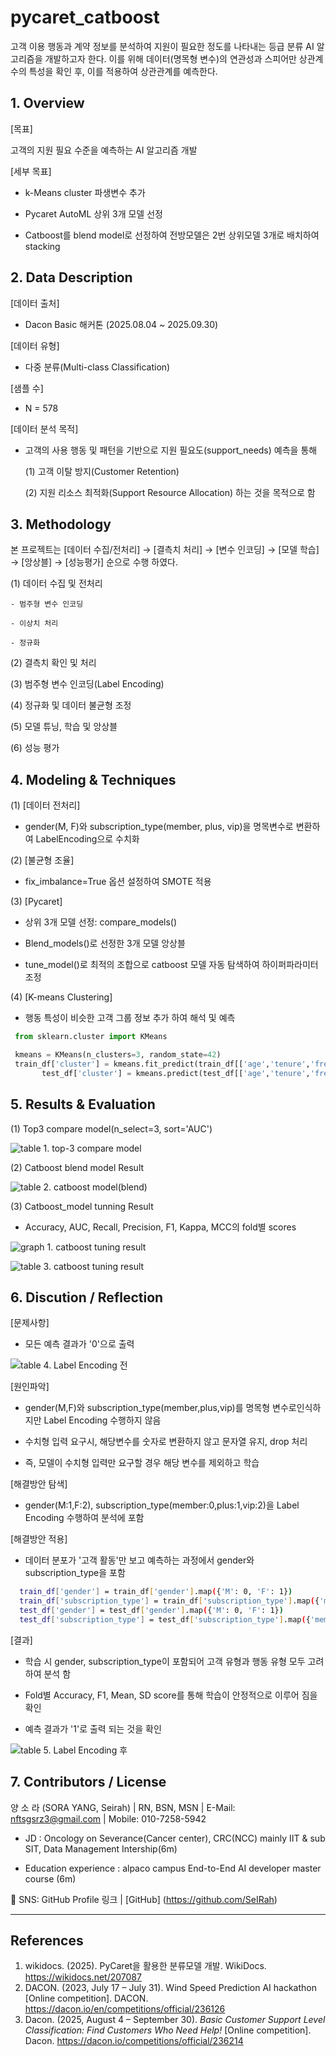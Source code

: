 # pycaret_catboost

고객 이용 행동과 계약 정보를 분석하여 지원이 필요한 정도를 나타내는 등급 분류 AI 알고리즘을 개발하고자 한다. 
이를 위해 데이터(명목형 변수)의 연관성과 스피어만 상관계수의 특성을 확인 후, 이를 적용하여 상관관계를 예측한다.   

## 1. Overview 

[목표]
  
 고객의 지원 필요 수준을 예측하는 AI 알고리즘 개발
  
[세부 목표]
  
 - k-Means cluster 파생변수 추가
    
 - Pycaret AutoML 상위 3개 모델 선정
    
 - Catboost를 blend model로 선정하여 전방모델은 2번 상위모델 3개로 배치하여 stacking

## 2. Data Description

[데이터 출처]

  - Dacon Basic 해커톤 (2025.08.04 ~ 2025.09.30)
   
[데이터 유형]
  
  - 다중 분류(Multi-class Classification)
  
[샘플 수]
  
  - N = 578
  
[데이터 분석 목적]
      
  - 고객의 사용 행동 및 패턴을 기반으로 지원 필요도(support_needs) 예측을 통해
     
    (1) 고객 이탈 방지(Customer Retention)

    (2) 지원 리소스 최적화(Support Resource Allocation) 하는 것을 목적으로 함 

## 3. Methodology
  본 프로젝트는 [데이터 수집/전처리] → [결측치 처리] → [변수 인코딩] → [모델 학습] → [앙상블] → [성능평가] 순으로 수행 하였다. 
    
  (1) 데이터 수집 및 전처리 
    
    - 범주형 변수 인코딩 
    
    - 이상치 처리 
    
    - 정규화  
  
  (2) 결측치 확인 및 처리 
  
  (3) 범주형 변수 인코딩(Label Encoding)
  
  (4) 정규화 및 데이터 불균형 조정 
  
  (5) 모델 튜닝, 학습 및 앙상블 
  
  (6) 성능 평가 
  
## 4. Modeling & Techniques
 (1) [데이터 전처리]
  
   - gender(M, F)와 subscription_type(member, plus, vip)을 명목변수로 변환하여 LabelEncoding으로 수치화  
    
 (2) [불균형 조율]
 
   - fix_imbalance=True 옵션 설정하여 SMOTE 적용

 (3) [Pycaret]
    
   - 상위 3개 모델 선정: compare_models()
    
   - Blend_models()로 선정한 3개 모델 앙상블 
    
   - tune_model()로 최적의 조합으로 catboost 모델 자동 탐색하여 하이퍼파라미터 조정 
    
 (4) [K-means Clustering]
    
   - 행동 특성이 비슷한 고객 그룹 정보 추가 하여 해석 및 예측
    
  ```python
   from sklearn.cluster import KMeans
  
   kmeans = KMeans(n_clusters=3, random_state=42)
   train_df['cluster'] = kmeans.fit_predict(train_df[['age','tenure','frequent','payment_interval','contract_length','after_interaction']])
         test_df['cluster'] = kmeans.predict(test_df[['age','tenure','frequent','payment_interval','contract_length','after_interaction']])
  ```
    
## 5. Results & Evaluation
 (1) Top3 compare model(n_select=3, sort='AUC')
  
  ![table 1. top-3 compare model](https://github.com/seirah-yang/pycaret_catboost/blob/main/top3_model.png)

 (2) Catboost blend model Result
  
  ![table 2. catboost model(blend)](https://github.com/seirah-yang/pycaret_catboost/blob/main/catboost_final(blend).png)
  
 (3) Catboost_model tunning Result
    
   - Accuracy, AUC, Recall, Precision, F1, Kappa, MCC의 fold별 scores
 
  ![graph 1. catboost tuning result](https://github.com/seirah-yang/pycaret_catboost/blob/main/catboot_tuningresult.png)
  
  ![table 3. catboost tuning result](https://github.com/seirah-yang/pycaret_catboost/blob/main/catboost_tuned.png)
 
## 6. Discution / Reflection
 [문제사항]
    
  - 모든 예측 결과가 '0'으로 출력 
 
  ![table 4. Label Encoding 전](https://github.com/seirah-yang/pycaret_catboost/blob/main/beforeLE.png)

 [원인파악]
  
  - gender(M,F)와 subscription_type(member,plus,vip)를 명목형 변수로인식하지만 Label Encoding 수행하지 않음 
    
  - 수치형 입력 요구시, 해당변수를 숫자로 변환하지 않고 문자열 유지, drop 처리
  
  - 즉, 모델이 수치형 입력만 요구할 경우 해당 변수를 제외하고 학습

 [해결방안 탐색]
    
  - gender(M:1,F:2), subscription_type(member:0,plus:1,vip:2)을 Label Encoding 수행하여 분석에 포함
    
 [해결방안 적용]  
    
  - 데이터 분포가 '고객 활동'만 보고 예측하는 과정에서 gender와 subscription_type을 포함

```bash
  train_df['gender'] = train_df['gender'].map({'M': 0, 'F': 1})
  train_df['subscription_type'] = train_df['subscription_type'].map({'member': 0, 'plus': 1, 'vip': 2})
  test_df['gender'] = test_df['gender'].map({'M': 0, 'F': 1})
  test_df['subscription_type'] = test_df['subscription_type'].map({'member': 0, 'plus': 1, 'vip': 2})
```  
 [결과]

  - 학습 시 gender, subscription_type이 포함되어 고객 유형과 행동 유형 모두 고려하여 분석 함
    
  - Fold별 Accuracy, F1, Mean, SD score를 통해 학습이 안정적으로 이루어 짐을 확인
    
  - 예측 결과가 '1'로 출력 되는 것을 확인
    
 ![table 5. Label Encoding 후](https://github.com/seirah-yang/pycaret_catboost/blob/main/after_LEpng)
     
## 7. Contributors / License
  양 소 라 (SORA YANG, Seirah) | RN, BSN, MSN | E-Mail: nftsgsrz3@gmail.com | Mobile: 010-7258-5942
    
  - JD : Oncology on Severance(Cancer center), CRC(NCC) mainly IIT & sub SIT, Data Management Intership(6m) 
    
  - Education experience : alpaco campus End-to-End AI developer master course (6m)
   
  💬 SNS: GitHub Profile 링크  |  [GitHub] (https://github.com/SeIRah)
   
-------------------------------------------------------------------------------------------------
## References
 1. wikidocs. (2025). PyCaret을 활용한 분류모델 개발. WikiDocs. https://wikidocs.net/207087
 2. DACON. (2023, July 17 – July 31). Wind Speed Prediction AI hackathon [Online competition]. DACON.   https://dacon.io/en/competitions/official/236126
 3. Dacon. (2025, August 4 – September 30). *Basic Customer Support Level Classification: Find Customers Who Need Help!* [Online competition]. Dacon. https://dacon.io/competitions/official/236214
